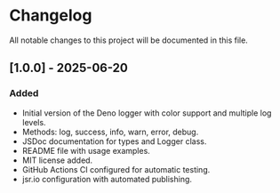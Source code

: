 # Changelog

All notable changes to this project will be documented in this file.

## [1.0.0] - 2025-06-20

### Added
- Initial version of the Deno logger with color support and multiple log levels.
- Methods: log, success, info, warn, error, debug.
- JSDoc documentation for types and Logger class.
- README file with usage examples.
- MIT license added.
- GitHub Actions CI configured for automatic testing.
- jsr.io configuration with automated publishing.


